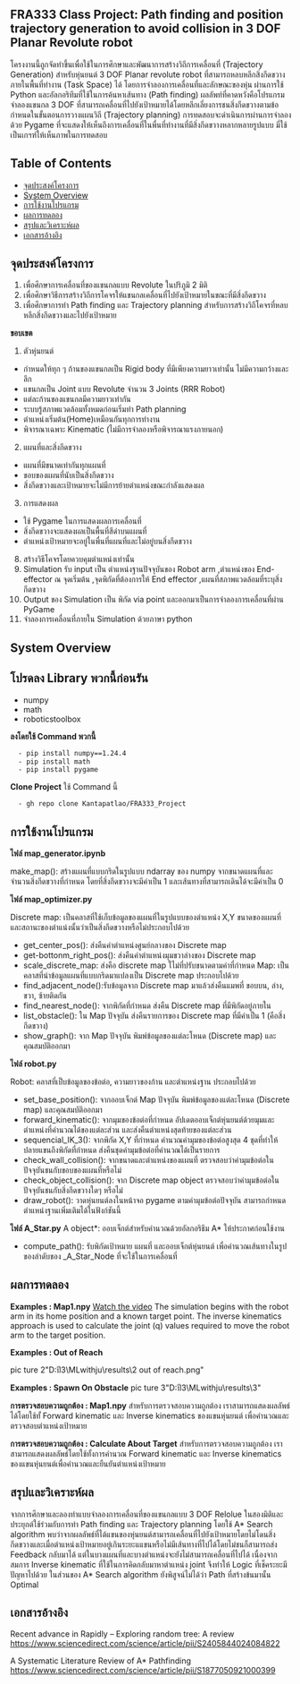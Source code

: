 ## **FRA333 Class Project: Path finding and position trajectory generation to avoid collision in 3 DOF Planar Revolute robot**

โครงงานนี้ถูกจัดทำขึ้นเพื่อใช้ในการศึกษาและพัฒนาการสร้างวิถีการเคลื่อนที่ (Trajectory Generation) สำหรับหุ่นยนต์ 3 DOF Planar revolute robot ที่สามารถหลบหลีกสิ่งกีดขวางภายในพื้นที่ทำงาน (Task Space) ได้ โดยการจำลองการเคลื่อนที่และลักษณะของหุ่น ผ่านการใช้ Python และอัลกอริทึมที่ใช้ในการค้นหาเส้นทาง (Path finding) ผลลัพท์ที่คาดหวังคือโปรแกรมจำลองแขนกล 3 DOF ที่สามารถเคลื่อนที่ไปยังเป้าหมายได้โดยหลีกเลี่ยงการชนสิ่งกีดขวางตามข้อกำหนดในขั้นตอนการวางแผนวิถี (Trajectory planning)
การทดสอบจะดำเนินการผ่านการจำลองด้วย Pygame ที่จะแสดงให้เห็นถึงการเคลื่อนที่ในพื่นที่ทำงานที่มีสิ่งกีดขวางหลากหลายรูปแบบ มี่ใช้เป็นเกฯฑ์ให้เห็นภาพในการทดสอบ

## Table of Contents
- [จุดประสงค์โครงการ](#จุดประสงค์โครงการ)
- [System Overview](#system-overview)
- [การใช้งานโปรแกรม](#การใช้งานโปรแกรม)
- [ผลการทดลอง](#ผลการทดลอง)
- [สรุปและวิเคราะห์ผล](#สรุปและวิเคราะห์ผล)
- [เอกสารอ้างอิง](#เอกสารอ้างอิง)

## **จุดประสงค์โครงการ**
1)	เพื่อศึกษาการเคลื่อนที่ของแขนกลแบบ Revolute ในปริภูมิ 2 มิติ  
2)	เพื่อศึกษาวิธีการสร้างวิถีการโคจรให้แขนกลเคลื่อนที่ไปยังเป้าหมายในขณะที่มีสิ่งกีดขวาง
3)	เพื่อศึกษาการทำ Path finding และ Trajectory planning สำหรับการสร้างวิถีโคจรที่หลบหลีกสิ่งกีดขวางและไปยังเป้าหมาย

**ขอบเขต**
1)  ตัวหุ่นยนต์
  - กำหนดให้ทุก ๆ ก้านของแขนกลเป็น Rigid body ที่มีเพียงความยาวเท่านั้น ไม่มีความกว้างและลึก
  - แขนกลเป็น Joint แบบ Revolute จำนวน 3 Joints (RRR Robot)
  - แต่ละก้านของแขนกลมีความยาวเท่ากัน
  - ระบบรู้สภาพแวดล้อมทั้งหมดก่อนเริ่มทำ Path planning
  - ตำแหน่งเริ่มต้น(Home)เหมือนกันทุกการทำงาน
  - พิจารณาเฉพาะ Kinematic (ไม่มีการจำลองหรือพิจารณาแรงภายนอก)
2) แผนที่และสิ่งกีดขวาง
  - แผนที่มีขนาดเท่ากันทุกแผนที่
  - ขอบของแผนที่นับเป็นสิ่งกีดขวาง
  - สิ่งกีดขวางและเป้าหมายจะไม่มีการย้ายตำแหน่งขณะกำลังแสดงผล
3) การแสดงผล
  - ใช้ Pygame ในการแสดงผลการเคลื่อนที่
  - สิ่งกีดขวางจะแสดงผลเป็นพื้นที่สีดำบนแผนที่
  - ตำแหน่งเป้าหมายจะอยู่ในพื่นที่แผนที่และไม่อยู่บนสิ่งกีดขวาง

8)	สร้างวิธีโคจรโดยควบคุมตำแหน่งเท่านั้น
9)	Simulation รับ input เป็น ตำแหน่งฐานปัจจุบันของ Robot arm ,ตำแหน่งของ End-effector ณ จุดเริ่มต้น ,จุดพิกัดที่ต้องการให้ End effector ,แผนที่สภาพแวดล้อมที่ระบุสิ่งกีดขวาง 
10)	Output ของ Simulation เป็น พิกัด via point และออกมาเป็นการจำลองการเคลื่อนที่ผ่าน PyGame
11)	จำลองการเคลื่อนที่ภายใน Simulation ด้วยภาษา python 

## **System Overview**




## **โปรดลง Library พวกนี้ก่อนรัน**
  - numpy
  - math
  - roboticstoolbox

**ลงโดยใช้ Command พวกนี้**
```bash
  - pip install numpy==1.24.4
  - pip install math
  - pip install pygame
```
**Clone Project**
ใช้ Command นี้
```bash
  - gh repo clone Kantapatlao/FRA333_Project
```
## **การใช้งานโปรแกรม**
**ไฟล์ map_generator.ipynb**

make_map(): สร้างแผนที่แบบกริดในรูปแบบ ndarray ของ numpy จากขนาดแผนที่และจำนวนสิ่งกีดขวางที่กำหนด โดยที่สิ่งกีดขวางจะมีค่าเป็น 1 และเส้นทางที่สามารถเดินได้จะมีค่าเป็น 0

**ไฟล์ map_optimizer.py**

Discrete map: เป็นคลาสที่ใช้เก็บข้อมูลของแผนที่ในรูปแบบของตำแหน่ง X,Y ขนาดของแผนที่และสถานะของตำแน่งนั้นว่าเป็นสิ่งกีดขวางหรือไม่ประกอบไปด้วย
  - get_center_pos(): ส่งคืนค่าตำแหน่งศูนย์กลางของ Discrete map
  - get-bottonm_right_pos(): ส่งคืนค่าตำแหน่งมุมขวาล่างของ Discrete map
  - scale_discrete_map: ส่งคือ discrete map ใไม่ที่ปรับขนาดตามค่าที่กำหนด
Map: เป็นคลาสที่นำข้อมูลแผนที่แบบกริดมาแปลงเป็น Discrete map ประกอบไปด้วย
  - find_adjacent_node():รับข้อมูลจาก Discrete map มาแล้วส่งคืนแมพที่ ขอบบน, ล่าง, ขวา, ซ้ายติดกัน 
  - find_nearest_node(): จากพิกัดที่กำหนด ส่งคืน Discrete map ที่มีพิกัดอยู่ภายใน
  - list_obstacle(): ใน Map ปัจจุบัน ส่งคืนรายการของ Discrete map ที่มีค่าเป็น 1 (คือสิ่งกีดขวาง)
  - show_graph(): จาก Map ปัจจุบัน พิมพ์ข้อมูลของแต่ละโหนด (Discrete map) และคุณสมบัติออกมา

**ไฟล์ robot.py**

Robot: คลาสที่เป็บข้อมูลของข้อต่อ, ความยาวของก้าน และตำแหน่งฐาน ประกอบไปด้วย
  - set_base_position(): จากออบเจ็กต์ Map ปัจจุบัน พิมพ์ข้อมูลของแต่ละโหนด (Discrete map) และคุณสมบัติออกมา
  - forward_kinematic(): จากมุมของข้อต่อที่กำหนด อัปเดตออบเจ็กต์หุ่นยนต์ด้วยมุมและตำแหน่งที่คำนวณได้ของแต่ละส่วน และส่งคืนตำแหน่งสุดท้ายของแต่ละส่วน
  - sequencial_IK_3(): จากพิกัด X,Y ที่กำหนด คำนวณค่ามุมของข้อต่อสูงสุด 4 ชุดที่ทำให้ปลายแขนถึงพิกัดที่กำหนด ส่งคืนชุดค่ามุมข้อต่อที่คำนวณได้เป็นรายการ
  - check_wall_collision(): จากขนาดและตำแหน่งของแผนที่ ตรวจสอบว่าค่ามุมข้อต่อในปัจจุบันชนกับขอบของแผนที่หรือไม่
  - check_object_collision(): จาก Discrete map object ตรวจสอบว่าค่ามุมข้อต่อในปัจจุบันชนกับสิ่งกีดขวางใดๆ หรือไม่
  - draw_robot(): วาดหุ่นยนต์ลงในหน้าจอ pygame ตามค่ามุมข้อต่อปัจจุบัน สามารถกำหนดตำแหน่งฐานเพิ่มเติมได้ในฟังก์ชันนี้

**ไฟล์ A_Star.py**
  A object*: ออบเจ็กต์สำหรับคำนวณด้วยอัลกอริธึม A* ให้ประกาศก่อนใช้งาน
  - compute_path(): รับพิกัดเป้าหมาย แผนที่ และออบเจ็กต์หุ่นยนต์ เพื่อคำนวณเส้นทางในรูปของลำดับของ _A_Star_Node ที่จะใช้ในการเคลื่อนที่

## **ผลการทดลอง**
**Examples : Map1.npy**
[Watch the video](D:\ปี3\MLwithju\ML_project\20241209-0339-49.7498429.mp4)
The simulation begins with the robot arm in its home position and a known target point. The inverse kinematics approach is used to calculate the joint (q) values required to move the robot arm to the target position.

**Examples : Out of Reach**

pic ture 2"D:ปี3\MLwithju\results\2 out of reach.png"

**Examples : Spawn On Obstacle**
pic ture 3"D:ปี3\MLwithju\results\3"

**การตรวจสอบความถูกต้อง : Map1.npy**
สำหรับการตรวจสอบความถูกต้อง เราสามารถแสดงผลลัพธ์ได้โดยใช้ทั้ Forward kinematic และ Inverse kinematics ของแขนหุ่นยนต์ เพื่อคำนวณและตรวจสอบตำแหน่งเป้าหมาย

**การตรวจสอบความถูกต้อง : Calculate About Target**
สำหรับการตรวจสอบความถูกต้อง เราสามารถแสดงผลลัพธ์โดยใช้ทั้งการคำนวณ Forward kinematic และ Inverse kinematics ของแขนหุ่นยนต์เพื่อคำนวณและยืนยันตำแหน่งเป้าหมาย

## **สรุปและวิเคราะห์ผล**
จากการศึกษาและลองทำแบบจำลองการเคลื่อนที่ของแขนกลแบบ 3 DOF Relolue ในสองมิติและประยุกต์ใช้ร่วมกับการทำ Path finding และ Trajectory planning โดยใช้ A* Search algorithm พบว่าจากผลลัพธ์ที่ได้แขนของหุ่นยนต์สามารถเคลื่อนที่ไปยังเป้าหมายโดยไม่โดนสิ่งกีดขวางและเมื่อตำแหน่งเป้าหมายอยู่เกินระยะแแขนหรือไม่มีเส้นทางที่ไปได้โดยไม่ชนก็สามารถส่ง Feedback กลับมาได้  แต่ในบางแผนที่และบางตำแหน่งจะยังไม่สามารถเคลื่อนที่ไปได้ เนื่องจากสมการ Inverse kinematic ที่ใช้ในการคิดกลับมาหาตำแหน่ง joint จึงทำให้ Logic ที่เช็คระยะมีปัญหาไปด้วย ในส่วนของ A* Search algorithm ยังพิสูจน์ไม่ได้ว่า Path ที่สร้างข้นมานั้น Optimal

## **เอกสารอ้างอิง**
Recent advance in Rapidly – Exploring random tree: A review
https://www.sciencedirect.com/science/article/pii/S2405844024084822

A Systematic Literature Review of A* Pathfinding
https://www.sciencedirect.com/science/article/pii/S1877050921000399



